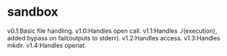 # sandbox
v0.1:Basic file handling.
v1.0:Handles open call.
v1.1:Handles ./(execution), added bypass on fail(outputs to stderr).
v1.2:Handles access.
v1.3:Handles mkdir.
v1.4:Handles openat.
